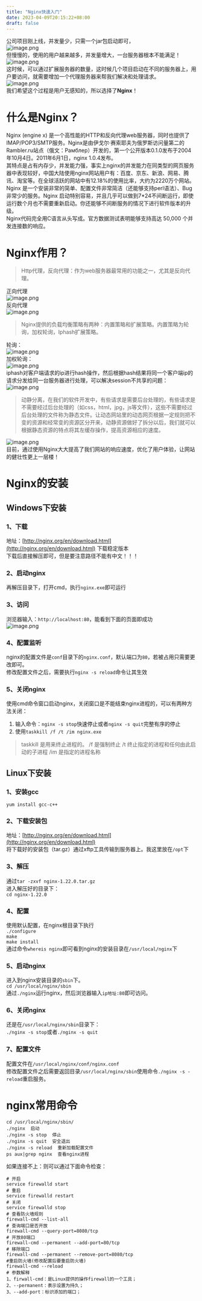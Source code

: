 ```yaml
---
title: "Nginx快速入门"
date: 2023-04-09T20:15:22+08:00
draft: false
---
```


公司项目刚上线，并发量少，只需一个jar包启动即可，<br />![image.png](https://cdn.nlark.com/yuque/0/2023/png/35204765/1681040244337-74e4343c-1f43-4c1c-87ca-425c7c0be289.png#averageHue=%23f7f7f7&clientId=u4980bad8-10a3-4&from=paste&height=244&id=u10365bdf&name=image.png&originHeight=244&originWidth=582&originalType=binary&ratio=1&rotation=0&showTitle=false&size=10408&status=done&style=none&taskId=ub750129e-75a4-449e-9718-187938908b7&title=&width=582)<br />但慢慢的，使用的用户越来越多，并发量增大，一台服务器根本不能满足！<br />![image.png](https://cdn.nlark.com/yuque/0/2023/png/35204765/1681040274363-3914548b-848f-4b48-b793-03d9a472d008.png#averageHue=%23f6f2f2&clientId=u4980bad8-10a3-4&from=paste&height=336&id=u1fbe7bdb&name=image.png&originHeight=336&originWidth=544&originalType=binary&ratio=1&rotation=0&showTitle=false&size=22032&status=done&style=none&taskId=u9811dad2-8932-42a7-89ba-c77ad8131f8&title=&width=544)<br />这时候，可以通过扩展服务器的数量，这时候几个项目启动在不同的服务器上，用户要访问，就需要增加一个代理服务器来帮我们解决和处理请求。<br />![image.png](https://cdn.nlark.com/yuque/0/2023/png/35204765/1681040383105-b3158b30-78bd-4b04-bc4c-2d0f53190da9.png#averageHue=%23f4f4f4&clientId=u4980bad8-10a3-4&from=paste&height=402&id=ud1fd5651&name=image.png&originHeight=402&originWidth=721&originalType=binary&ratio=1&rotation=0&showTitle=false&size=36054&status=done&style=none&taskId=u0ee1b123-a2d3-4da6-b7d9-bf16b61315c&title=&width=721)<br />我们希望这个过程是用户无感知的，所以选择了**Nginx**！
<a name="GFmaQ"></a>

# 什么是Nginx？

Nginx (engine x) 是一个高性能的HTTP和反向代理web服务器，同时也提供了IMAP/POP3/SMTP服务。Nginx是由伊戈尔·赛索耶夫为俄罗斯访问量第二的Rambler.ru站点（俄文：Рамблер）开发的，第一个公开版本0.1.0发布于2004年10月4日。2011年6月1日，nginx 1.0.4发布。<br />其特点是占有内存少，并发能力强，事实上nginx的并发能力在同类型的网页服务器中表现较好，中国大陆使用nginx网站用户有：百度、京东、新浪、网易、腾讯、淘宝等。在全球活跃的网站中有12.18%的使用比率，大约为2220万个网站。<br />Nginx 是一个安装非常的简单、配置文件非常简洁（还能够支持perl语法）、Bug非常少的服务。Nginx 启动特别容易，并且几乎可以做到7*24不间断运行，即使运行数个月也不需要重新启动。你还能够不间断服务的情况下进行软件版本的升级。<br />Nginx代码完全用C语言从头写成。官方数据测试表明能够支持高达 50,000 个并发连接数的响应。
<a name="FSC2X"></a>

# Nginx作用？

> Http代理，反向代理：作为web服务器最常用的功能之一，尤其是反向代理。

正向代理<br />![image.png](https://cdn.nlark.com/yuque/0/2023/png/35204765/1681040543569-2db3f5cb-e76f-4d02-ace3-5928336adc03.png#averageHue=%23f8f8f8&clientId=u4980bad8-10a3-4&from=paste&height=380&id=u17e2b039&name=image.png&originHeight=380&originWidth=627&originalType=binary&ratio=1&rotation=0&showTitle=false&size=30887&status=done&style=none&taskId=u2e95e6fe-fecf-49f8-aa61-33d1fe1c1bc&title=&width=627)<br />反向代理<br />![image.png](https://cdn.nlark.com/yuque/0/2023/png/35204765/1681040554158-aa3e76b5-018a-4985-8a5f-4aecc505f3e8.png#averageHue=%23f9f9f9&clientId=u4980bad8-10a3-4&from=paste&height=402&id=ub00c0a4e&name=image.png&originHeight=402&originWidth=620&originalType=binary&ratio=1&rotation=0&showTitle=false&size=52177&status=done&style=none&taskId=u23f0cc9c-b428-475a-b6d7-5ffe41673de&title=&width=620)

> Nginx提供的负载均衡策略有两种：内置策略和扩展策略。内置策略为轮询，加权轮询，Iphash扩展策略。

轮询：<br />![image.png](https://cdn.nlark.com/yuque/0/2023/png/35204765/1681040601065-c048d9f2-5c26-4055-9aee-a0f3f30ad29d.png#averageHue=%23f9f9f9&clientId=u4980bad8-10a3-4&from=paste&height=363&id=u4a77d30b&name=image.png&originHeight=363&originWidth=630&originalType=binary&ratio=1&rotation=0&showTitle=false&size=46598&status=done&style=none&taskId=u1d0d4e2c-cc00-4bb4-82fc-c2a55742d3e&title=&width=630)<br />加权轮询：<br />![image.png](https://cdn.nlark.com/yuque/0/2023/png/35204765/1681040610665-feee5185-7f38-4faa-9011-68dec46e68bf.png#averageHue=%23f9f9f9&clientId=u4980bad8-10a3-4&from=paste&height=326&id=u0eb23f93&name=image.png&originHeight=326&originWidth=618&originalType=binary&ratio=1&rotation=0&showTitle=false&size=47546&status=done&style=none&taskId=ubf8037b2-4c6b-4f0f-a0b7-8aa6239ee6e&title=&width=618)<br />iphash对客户端请求的ip进行hash操作，然后根据hash结果将同一个客户端ip的请求分发给同一台服务器进行处理，可以解决session不共享的问题：<br />![image.png](https://cdn.nlark.com/yuque/0/2023/png/35204765/1681040660465-a7b4fe09-4bab-47b7-8a87-fd4d4e76d8bc.png#averageHue=%23f8f8f8&clientId=u4980bad8-10a3-4&from=paste&height=331&id=u4bfa7f28&name=image.png&originHeight=331&originWidth=620&originalType=binary&ratio=1&rotation=0&showTitle=false&size=53682&status=done&style=none&taskId=u09f460a5-767a-45b5-8162-638f32eae92&title=&width=620)

> 动静分离，在我们的软件开发中，有些请求是需要后台处理的，有些请求是不需要经过后台处理的（如css，html，jpg，js等文件），这些不需要经过后台处理的文件称为静态文件。让动态网站里的动态网页根据一定规则把不变的资源和经常变的资源区分开来，动静资源做好了拆分以后，我们就可以根据静态资源的特点将其左缓存操作，提高资源相应的速度。

![image.png](https://cdn.nlark.com/yuque/0/2023/png/35204765/1681040782256-f604f1bb-c452-47fc-b33f-9e4d5088ba52.png#averageHue=%23fafafa&clientId=u4980bad8-10a3-4&from=paste&height=310&id=u407dffe3&name=image.png&originHeight=310&originWidth=638&originalType=binary&ratio=1&rotation=0&showTitle=false&size=37917&status=done&style=none&taskId=u54946675-2fc5-492e-821a-b5a5f1c90cf&title=&width=638)<br />目前，通过使用Nginx大大提高了我们网站的响应速度，优化了用户体验，让网站的健壮性更上一层楼！
<a name="ZSBAV"></a>

# Nginx的安装

<a name="UGSFO"></a>

## Windows下安装

<a name="JB1gU"></a>

### 1、下载

地址：[http://nginx.org/en/download.html](http://nginx.org/en/download.html) 下载稳定版本<br />下载后直接解压即可，但是要注意路径不能有中文！！！
<a name="MW27y"></a>

### 2、启动nginx

再解压目录下，打开cmd，执行`nginx.exe`即可运行
<a name="rxwcm"></a>

### 3、访问

浏览器输入：`http://localhost:80`，能看到下面的页面即成功<br />![image.png](https://cdn.nlark.com/yuque/0/2023/png/35204765/1681041024171-3d9f5faa-a7a8-41e1-a081-7011cc519e7b.png#averageHue=%23f8f6f5&clientId=u4980bad8-10a3-4&from=paste&height=211&id=u7a89477f&name=image.png&originHeight=211&originWidth=557&originalType=binary&ratio=1&rotation=0&showTitle=false&size=42728&status=done&style=none&taskId=ufaa2efe9-eba3-4db2-9d44-a2266890bb2&title=&width=557)
<a name="uHYoa"></a>

### 4、配置监听

nginx的配置文件是`conf`目录下的`nginx.conf`，默认端口为`80`，若被占用只需要更改即可。<br />修改配置文件之后，需要执行`nginx -s reload`命令让其生效
<a name="c4N7D"></a>

### 5、关闭nginx

使用cmd命令窗口启动nginx，关闭窗口是不能结束nginx进程的，可以有两种方法关闭：

1. 输入命令：`nginx -s stop`快速停止或者`nginx -s quit`完整有序的停止
2. 使用`taskkill /f /t /im nginx.exe`

> taskkill 是用来终止进程的。
> /f 是强制终止
> /t 终止指定的进程和任何由此启动的子进程
> /im 是指定的进程名称

<a name="oUvgQ"></a>

## Linux下安装

<a name="jZVU8"></a>

### 1、安装gcc

`yum install gcc-c++`
<a name="i9bfR"></a>

### 2、下载安装包

地址：[http://nginx.org/en/download.html](http://nginx.org/en/download.html)<br />将下载好的安装包（tar.gz）通过xftp工具传输到服务器上。我这里放在`/opt`下
<a name="CWR1G"></a>

### 3、解压

通过`tar -zxvf nginx-1.22.0.tar.gz`<br />进入解压好的目录下：<br />`cd nginx-1.22.0`
<a name="rj9Kj"></a>

### 4、配置

使用默认配置，在nginx根目录下执行<br />`./configure`<br />`make`<br />`make install`<br />通过命令`whereis nginx`即可看到nginx的安装目录在`/usr/local/nginx`下
<a name="cl70T"></a>

### 5、启动nginx

进入到nginx安装目录的`sbin`下。<br />`cd /usr/local/nginx/sbin`<br />通过`./nginx`运行nginx，然后浏览器输入`ip地址:80`即可访问。
<a name="OyOhq"></a>

### 6、关闭nginx

还是在`/usr/local/nginx/sbin`目录下：<br />`./nginx -s stop`或者`./nginx -s quit`
<a name="WHies"></a>

### 7、配置文件

配置文件在`/usr/local/nginx/conf/nginx.conf`<br />修改配置文件之后需要返回目录`/usr/local/nginx/sbin`使用命令`./nginx -s -reload`重启服务。
<a name="eEzeQ"></a>

# nginx常用命令

```shell
cd /usr/local/nginx/sbin/
./nginx  启动
./nginx -s stop  停止
./nginx -s quit  安全退出
./nginx -s reload  重新加载配置文件
ps aux|grep nginx  查看nginx进程
```

如果连接不上：则可以通过下面命令检查：

```shell
# 开启
service firewalld start
# 重启
service firewalld restart
# 关闭
service firewalld stop
# 查看防火墙规则
firewall-cmd --list-all
# 查询端口是否开放
firewall-cmd --query-port=8080/tcp
# 开放80端口
firewall-cmd --permanent --add-port=80/tcp
# 移除端口
firewall-cmd --permanent --remove-port=8080/tcp
#重启防火墙(修改配置后要重启防火墙)
firewall-cmd --reload
# 参数解释
1、firwall-cmd：是Linux提供的操作firewall的一个工具；
2、--permanent：表示设置为持久；
3、--add-port：标识添加的端口；
```
